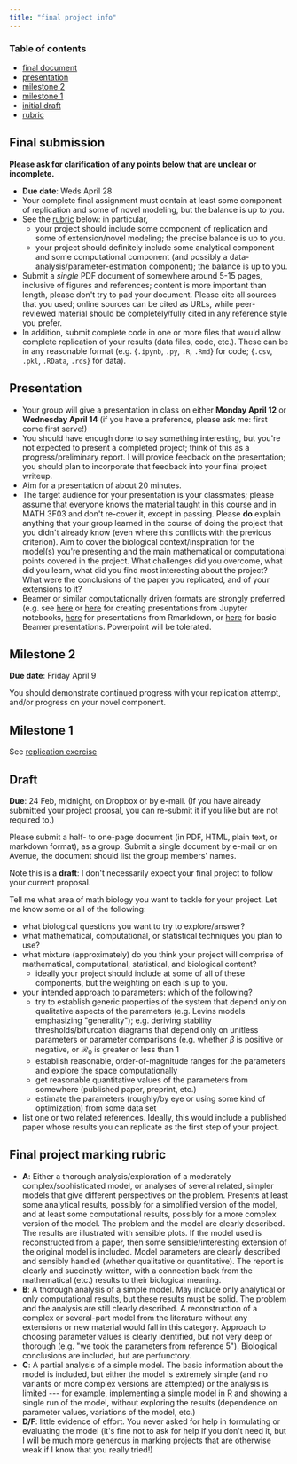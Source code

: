 ```yaml
---
title: "final project info"
---
```


### Table of contents

* [final document](#final/)
* [presentation](#presentation/)
* [milestone 2](#milestone2/)
* [milestone 1](#milestone1/)
* [initial draft](#draft0/)
* [rubric](#rubric/)

## Final submission

<a name="final/"></a>

**Please ask for clarification of any points below that are unclear or incomplete.**

- **Due date**: Weds April 28
- Your complete final assignment must contain at least some component of replication and some of novel modeling, but the balance is up to you. 
- See the [rubric](#rubric) below: in particular,
   - your project should include some component of replication and some of extension/novel modeling; the precise balance is up to you.
   - your project should definitely include some analytical component and some computational component (and possibly a data-analysis/parameter-estimation component); the balance is up to you.
- Submit a *single* PDF document of somewhere around 5-15 pages, inclusive of figures and references; content is more important than length, please don't try to pad your document. Please cite all sources that you used; online sources can be cited as URLs, while peer-reviewed material should be completely/fully cited in any reference style you prefer. 
- In addition, submit complete code in one or more files that would allow complete replication of your results (data files, code, etc.). These can be in any reasonable format (e.g. {`.ipynb`, `.py`, `.R`, `.Rmd`} for code; {`.csv`, `.pkl`, `.RData`, `.rds`} for data).

## Presentation

<a name="presentation/"></a>

- Your group will give a presentation in class on either **Monday April 12** or **Wednesday April 14** (if you have a preference, please ask me: first come first serve!)
- You should have enough done to say something interesting, but you're not expected to present a completed project; think of this as a progress/preliminary report. I will provide feedback on the presentation; you should plan to incorporate that feedback into your final project writeup.
- Aim for a presentation of about 20 minutes.
- The target audience for your presentation is your classmates; please assume that everyone knows the material taught in this course and in MATH 3F03 and don't re-cover it, except in passing. Please **do** explain anything that your group learned in the course of doing the project that you didn't already know (even where this conflicts with the previous criterion). Aim to cover the biological context/inspiration for the model(s) you're presenting and the main mathematical or computational points covered in the project. What challenges did you overcome, what did you learn, what did you find most interesting about the project? What were the conclusions of the paper you replicated, and of your extensions to it?
- Beamer or similar computationally driven formats are strongly preferred (e.g. see [here](https://opensource.com/article/20/9/presentation-jupyter-notebooks) or [here](https://opensource.com/article/20/9/presentation-jupyter-notebooks) for creating presentations from Jupyter notebooks, [here](https://rmarkdown.rstudio.com/lesson-11.html) for presentations from Rmarkdown, or [here](https://www.overleaf.com/learn/latex/Beamer_Presentations:_A_Tutorial_for_Beginners_(Part_1)%E2%80%94Getting_Started) for basic Beamer presentations. Powerpoint will be tolerated.

## Milestone 2

<a name="milestone2/"></a>

**Due date**: Friday April 9

You should demonstrate continued progress with your replication attempt, and/or progress on your novel component.

## Milestone 1

<a name="milestone1/"></a>

See [replication exercise](./replication.md)

## Draft

<a name="draft0/"></a>

**Due**: 24 Feb, midnight, on Dropbox or by e-mail.  (If you have already submitted your project proosal, you can re-submit it if you like but are not required to.)

Please submit a half- to one-page document (in PDF, HTML, plain text, or markdown format), as a group. Submit a single document by e-mail or on Avenue, the document should list the group members' names.

Note this is a **draft**: I don't necessarily expect your final project to follow your current proposal.

Tell me what area of math biology you want to tackle for your project. Let me know some or all of the following:

* what biological questions you want to try to explore/answer?
* what mathematical, computational, or statistical techniques you plan to use?
* what mixture (approximately) do you think your project will comprise of mathematical, computational, statistical, and biological content?
   * ideally your project should include at some of all of these components, but the weighting on each is up to you.
* your intended approach to parameters: which of the following?
   * try to establish generic properties of the system that depend only on qualitative aspects of the parameters (e.g. Levins models emphasizing "generality"); e.g. deriving stability thresholds/bifurcation diagrams that depend only on unitless parameters or parameter comparisons (e.g. whether $\beta$ is positive or negative, or ${\mathcal R}_0$ is greater or less than 1
   * establish reasonable, order-of-magnitude ranges for the parameters and explore the space computationally
   * get reasonable quantitative values of the parameters from somewhere (published paper, preprint, etc.)
   * estimate the parameters (roughly/by eye or using some kind of optimization) from some data set
* list one or two related references. Ideally, this would include a published paper whose results you can replicate as the first step of your project.

## Final project marking rubric

<a name="rubric/"></a>

* **A**: Either a thorough analysis/exploration of a moderately complex/sophisticated model, or analyses of several related, simpler models that give different perspectives on the problem. Presents at least some analytical results, possibly for a simplified version of the model, and at least some computational results, possibly for a more complex version of the model. The problem and the model are clearly described. The results are illustrated with sensible plots. If the model used is reconstructed from a paper, then some sensible/interesting extension of the original model is included.  Model parameters are clearly described and sensibly handled (whether qualitative or quantitative). The report is clearly and succinctly written, with a connection back from the mathematical (etc.) results to their biological meaning.
* **B**: A thorough analysis of a simple model.  May include only analytical or only computational results, but these results must be solid. The problem and the analysis are still clearly described. A reconstruction of a complex or several-part model from the literature without any extensions or new material would fall in this category. Approach to choosing parameter values is clearly identified, but not very deep or thorough (e.g. "we took the parameters from reference 5").  Biological conclusions are included, but are perfunctory.
* **C**: A partial analysis of a simple model.  The basic information about the model is included, but either the model is extremely simple (and no variants or more complex versions are attempted) or the analysis is limited --- for example, implementing a simple model in R and showing a single run of the model, without exploring the results (dependence on parameter values, variations of the model, etc.)
* **D/F**: little evidence of effort. You never asked for help in formulating or evaluating the model (it's fine not to ask for help if you don't need it, but I will be much more generous in marking projects that are otherwise weak if I know that you really tried!)

